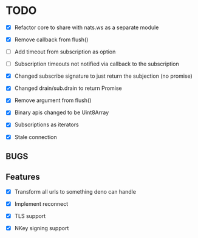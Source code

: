 # TODO

- [X] Refactor core to share with nats.ws as a separate module
- [X] Remove callback from flush()
- [ ] Add timeout from subscription as option
- [ ] Subscription timeouts not notified via callback to the subscription
- [X] Changed subscribe signature to just return the subjection (no promise)
- [X] Changed drain/sub.drain to return Promise<void>
- [X] Remove argument from flush()
- [X] Binary apis changed to be Uint8Array
- [X] Subscriptions as iterators
- [X] Stale connection



## BUGS


## Features
- [X] Transform all urls to something deno can handle
- [X] Implement reconnect
- [X] TLS support
- [X] NKey signing support

